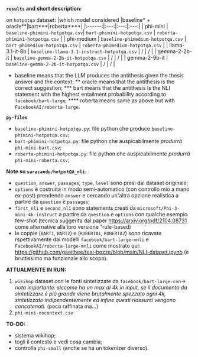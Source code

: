 **`results` and short description:**

on `hotpotqa` dataset:
|which model considered |baseline* + oracle**|bart***|roberta****|
|:------:|:---:|:---:|:---:|
| phi-mini | `baseline-phimini-hotpotqa.csv`| `bart-phimini-hotpotqa.csv` | `roberta-phimini-hotpotqa.csv` |
| phi-medium | `baseline-phimedium-hotpotqa.csv` | `bart-phimedium-hotpotqa.csv` | `roberta-phimedium-hotpotqa.csv` |
| llama-3.1-it-8b | `baseline-llama-3.1-instruct-hotpotqa.csv` | / | / |
| gemma-2-2b-it | `baseline-gemma-2-2b-it-hotpotqa.csv` | / | / |
| gemma-2-9b-it | `baseline-gemma-2-2b-it-hotpotqa.csv` | / | / | 

* baseline means that the LLM produces the antithesis given the thesis answer and the context;
** oracle means that the antithesis is the correct suggestion;
*** bart means that the antithesis is the NLI statement with the highest entailment probability according to `facebook/bart-large`;
**** roberta means same as above but with `FacebookAI/roberta-large`.
 
**`py-files`**

- `baseline-phimini-hotpotqa.py`: file python che produce `baseline-phimini-hotpotqa.csv`;
- `bart-phimini-hotpotqa.py`: file python che auspicabilmente _produrrà_ `phi-mini-bart.csv`;
- `roberta-phimini-hotpotqa.py`: file python che auspicabilmente _produrrà_ `phi-mini-roberta.csv`;

**Note su `saracandu/hotpotQA_nli`:**
- `question`, `answer`, `passages`, `type`, `level` sono presi dal dataset originale;
- `options` è costruita in modo semi-automatico (con controllo mio a mano ex-post) prendendo `answer` e cercando un'altra opzione realistica a partire da `question` e `passages`;
- `first_nli` e `second_nli` sono statements creati da `microsoft/Phi-3-mini-4k-instruct` a partire da `question` e `options` con qualche esempio few-shot (tecnica suggerita dal paper https://arxiv.org/pdf/2104.08731 come alternative alla loro versione "rule-based)
- le coppie (`BART1`, `BART2`) e (`ROBERTA1`, `ROBERTA2`) sono ricavate rspettivamente dai modelli `facebook/bart-large-mnli` e `FacebookAI/roberta-large-mnli` come mostrato qui: https://github.com/gaoithee/tesi-bozze/blob/main/NLI-dataset.ipynb (è bruttissimo ma funzionale allo scopo).

**ATTUALMENTE IN RUN:**
1. `wikihop` dataset con le fonti sintetizzate da `facebook/bart-large-cnn`-> *nota importante: siccome ha un max di 4k in input, se il documento da sintetizzare è più grande viene brutalmente spezzato ogni 4k, sintetizzato indipendentemente ed infine questi riassunti vengono concatenati.* (poco raffinata ma...) 
2. `phi-mini-nocontext.csv`

**TO-DO:**
- sistema wikihop;
- togli il contesto e vedi cosa cambia;
- controlla `phi-small` (anche se ha un tokenizer diverso).
